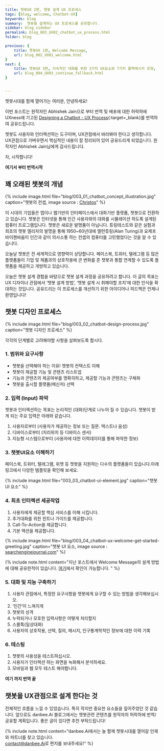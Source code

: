 ```yaml
---
title: 챗봇UX 2편, 챗봇 설계 UX 프로세스
tags: [blog, welcome, Chatbot-UX]
keywords: blog
summary:  챗봇을 설계하는 UX 프로세스를 공유합니다.
sidebar: blog_sidebar
permalink: blog_003_UX02_chatbot_ux_process.html
folder: blog

previous: {
    title: 챗봇UX 1편, Welcome Message,
    url: blog_002_UX01_welcome.html
}
next: {
    title: 챗봇UX 3편, 지속적인 대화를 위한 3가지 UX요소와 7가지 폴백메시지 유형,
    url: blog_004_UX03_continue_fallback.html
}


---
```


챗봇시대를 함께 열어가는 여러분, 안녕하세요!

이번 포스트는 원작자인 Abhishek Jain으로 부터 번역 및 배포에 대한 허락하에
UXness에 기고된 [Designing a Chatbot - UX Process](http://www.uxness.in/2017/11/designing-chatbot-ux-process.html){:target=_blank}를 번역하여 공유드립니다.

챗봇도 사용자와 인터렉션하는 도구이며, UX관점에서 바라봐야 한다고 생각합니다.
UX관점으로 가벼우면서 핵심적인 내용이 잘 정리되어 있어 공유드리게 되었습니다.
원작자인 Abhishek Jain님에게 감사드립니다.

자, 시작합니다!

**여기서 부터 번역시작**

## 꽤 오래된 챗봇의 개념

{% include image.html file="blog/003_01_chatbot_concept_illustration.jpg"  caption="챗봇의 컨셉, image source : <a href='https://dribbble.com/shots/2886534-Chatbots-Illustration-finished'>Christos</a>" %}


이 시대의 기업들은 앱이나 웹기반의 인터페이스에서 대화기반 플랫폼, 챗봇으로 전환하고 있습니다. 챗봇은 인터넷을 통해 인간 사용자와의 대화를 시뮬레이션 하도록 설계된 컴퓨터 프로그램입니다. 챗봇은 새로운 발명품이 아닙니다. 튜링테스트와 같은 실험과 최초의 챗봇 엘리자의 발명을 통해 1950~60년대에 앨런튜링(Alan Turing)과 요제프 바이첸바움이 인간과 같이 의사소통 하는 컨셉의 컴퓨터를 고민했었다는 것을 알 수 있습니다. 


오늘날 챗봇은 전 세계적으로 영향력이 상당합니다. 페이스북, 트위터, 텔레그램 등 많은 플랫폼들이 기업 및 제품과의 상호작용에 큰 변화를 준 챗봇과 통합 연계할 수 있도록 플랫폼을 제공하고 개방하고 있습니다. 


오늘은 챗봇 설계 경험을 바탕으로 챗봇 설계 과정을 공유하려고 합니다. 이 글의 목표는 UX 디자이너 관점에서 ‘챗봇 설계 방법’, ‘챗봇 설계 시 취해야할 조치’에 대한 인식을 확대하는 것입니다. 공유드리는 이 프로세스를 개선하기 위한 아이디어나 피드백은 언제나 환영입니다!

## 챗봇 디자인 프로세스

{% include image.html file="blog/003_02_chatbot-design-process.jpg"  caption="챗봇 디자인 프로세스" %}

각각의 단계별로 고려해야할 사항을 살펴보도록 합시다.


### 1. 범위와 요구사항

- 챗봇을 선택해야 하는 이유! 챗봇의 컨텍스트 이해
- 챗봇이 제공할 기능 및 콘텐츠 리스트업
- 기능과 콘텐츠의 제공여부를 명확히하고, 제공할 기능과 콘텐츠는 구체화 
- 챗봇을 출시할 플랫폼(메신저) 선택

### 2. 입력 (Input) 파악

챗봇과 인터렉션하는 목표는 논리적인 (대화)단계로 나누어 질 수 있습니다.
챗봇이 받게 되는 주요 입력은 아래와 같습니다.

1. 사용자로부터 (사용자가 제공하는 정보 또는 질문. 텍스트나 음성)
2. 디바이스로부터 (지리위치 등 디바이스 센서)
3. 지능형 시스템으로부터 (사용자에 대한 이력데이터를 통해 파악한 정보)


### 3. 챗봇UI요소 이해하기

페이스북, 트위터, 텔레그램, 위챗 등 챗봇을 지원하는 다수의 플랫폼들이 있습니다.아래 링크에서 다양한 템플릿을 확인해 보세요.

{% include image.html file="003_03_chatbot-ui-element.jpg"  caption="챗봇 UI 요소" %}


### 4. 최초 인터렉션 세공작업

1. 사용자에게 제공할 핵심 서비스를 이해 시킵니다.
2. 추가대화를 위한 힌트나 가이드를 제공합니다.
3. Call-To-Action을 제공합니다.
4. 기본 액션을 제공합니다.

{% include image.html file="blog/003_04_chatbot-ux-welcome-get-started-greeting.jpg"  caption="챗봇 UI 요소, image source : <a href='https://www.searchenginejournal.com/marketers-guide-facebook-messenger-bots/179028'>searchenginejournal.com</a>" %}

{% include note.html content="지난 포스트에서 Welcome Message의 설계 방법에 대해 공유한적이 있습니다. [여기](http://doc.danbee.ai/blog_002_UX01_welcome.html)에서 확인이 가능합니다. " %}


### 5. 대화 및 지능 구축하기

1. 사용자 관점에서, 특정한 요구사항을 챗봇에게 요구할 수 있는 방법을 생각해보십시오.
2. ‘인간’이 느껴지게
3. 챗봇의 성격
4. 누락되거나 모호한 입력사항은 어떻게 처리할지
5. 스몰톡(일상대화)
6. 사용자의 상호작용, 선택, 질의, 메시지, 인구통계학적인 정보에 대한 이력 기록

### 6. 테스팅

1. 챗봇의 사용성을 테스트하십시오.
2. 사용자가 인터렉션 하는 화면을 녹화해서 분석하세요.
3. 모바일과 웹 모두 테스트 해야합니다.

**여기 까지 번역 끝**

## 챗봇을 UX관점으로 설계 한다는 것

전체적인 흐름을 느낄 수 있었습니다. 특히 작지만 중요한 요소들을 짚어주었던 것 같습니다.
앞으로도 danbee.Ai 블로그에서는 챗봇관련 콘텐츠를 원작자의 허락하에 번역/공유할 계획입니다.
좋은 글이 있다면 추천 부탁드립니다!

{% include note.html content="danbee.Ai에서는 늘 함께 챗봇시대를 열어갈 인재와 파트너를 찾고 있습니다.
<br/> [contact@danbee.Ai](mailto:contact@danbee.ai)로 편지를 보내주세요!" %}
